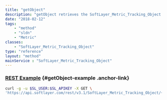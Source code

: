 ```yaml
---
title: "getObject"
description: "getObject retrieves the SoftLayer_Metric_Tracking_Object object whose ID number corresponds to the ID number of the init parameter passed to the SoftLayer_Metric_Tracking_Object service. You can only tracking objects that are associated with your SoftLayer account or services. "
date: "2018-02-12"
tags:
    - "method"
    - "sldn"
    - "Metric"
classes:
    - "SoftLayer_Metric_Tracking_Object"
type: "reference"
layout: "method"
mainService : "SoftLayer_Metric_Tracking_Object"
---
```


### [REST Example](#getObject-example) <a href="/article/rest/"><i class="fas fa-question"></i></a> {#getObject-example .anchor-link} 
```bash
curl -g -u $SL_USER:$SL_APIKEY -X GET \
'https://api.softlayer.com/rest/v3.1/SoftLayer_Metric_Tracking_Object/{SoftLayer_Metric_Tracking_ObjectID}/getObject'
```

